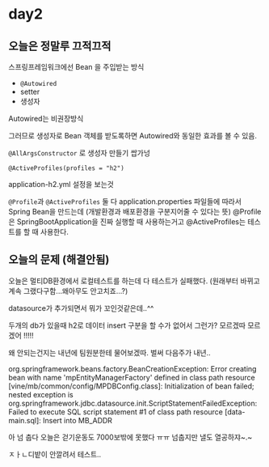 # day2

## 오늘은 정말루 끄적끄적

스프링프레임워크에선 Bean 을 주입받는 방식

- `@Autowired`
- setter
- 생성자

Autowired는 비권장방식

그러므로 생성자로 Bean 객체를 받도록하면 Autowired와 동일한 효과를 볼 수 있음.

`@AllArgsConstructor` 로 생성자 만들기 쌉가넝

`@ActiveProfiles(profiles = "h2")`

application-h2.yml 설정을 보는것

`@Profile`과 `@ActiveProfiles` 둘 다 application.properties 파일들에 따라서 Spring Bean을 만드는데 (개발환경과 배포환경을 구분지어줄 수 있다는 뜻) @Profile은 SpringBootApplication을 진짜 실행할 때 사용하는거고 @ActiveProfiles는 테스트를 할 때 사용한다.

## 오늘의 문제 (해결안됨)

오늘은 멀티DB환경에서 로컬테스트를 하는데 다 테스트가 실패했다. (원래부터 바뀌고 계속 그랬다구함...왜아무도 안고치죠...?)

datasource가 추가되면서 뭐가 꼬인것같은데..^^

두개의 db가 있을때 h2로 데이터 insert 구분을 할 수가 없어서 그런가? 모르겠따 모르겠어 !!!!!

왜 안되는건지는 내년에 팀원분한테 물어보겠따. 벌써 다음주가 내년..

org.springframework.beans.factory.BeanCreationException: Error creating bean with name 'mpEntityManagerFactory' defined in class path resource [vine/mb/common/config/MPDBConfig.class]: Initialization of bean failed; nested exception is org.springframework.jdbc.datasource.init.ScriptStatementFailedException: Failed to execute SQL script statement #1 of class path resource [data-main.sql]: Insert into MB_ADDR

아 넘 춥다 오늘은 걷기운동도 7000보밖에 못했다 ㅠㅠ 넘춥지만 낼도 열공하쟈~.~


ㅈㅏㄴ디밭이 안깔려서 테스트..
